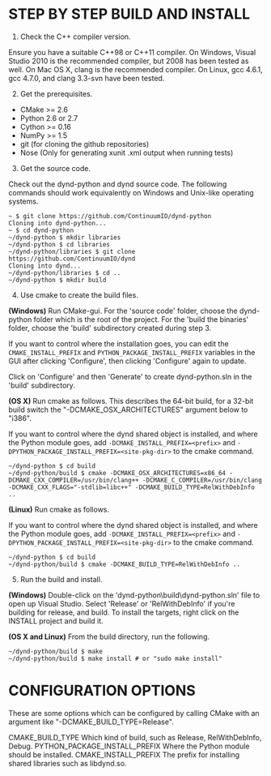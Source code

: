 STEP BY STEP BUILD AND INSTALL
==============================

1. Check the C++ compiler version.

  Ensure you have a suitable C++98 or C++11 compiler. On Windows, Visual
Studio 2010 is the recommended compiler, but 2008 has been tested
as well. On Mac OS X, clang is the recommended compiler. On Linux,
gcc 4.6.1, gcc 4.7.0, and clang 3.3-svn have been tested.

2. Get the prerequisites.
  * CMake >= 2.6
  * Python 2.6 or 2.7
  * Cython >= 0.16
  * NumPy >= 1.5
  * git (for cloning the github repositories)
  * Nose (Only for generating xunit .xml output when running tests)

3. Get the source code.

  Check out the dynd-python and dynd source code. The following commands
should work equivalently on Windows and Unix-like operating systems.

  ```
  ~ $ git clone https://github.com/ContinuumIO/dynd-python
  Cloning into dynd-python...
  ~ $ cd dynd-python
  ~/dynd-python $ mkdir libraries
  ~/dynd-python $ cd libraries
  ~/dynd-python/libraries $ git clone https://github.com/ContinuumIO/dynd
  Cloning into dynd...
  ~/dynd-python/libraries $ cd ..
  ~/dynd-python $ mkdir build
  ```

4. Use cmake to create the build files.

  **(Windows)** Run CMake-gui. For the 'source code' folder, choose the
dynd-python folder which is the root of the project. For the
'build the binaries' folder, choose the 'build' subdirectory
created during step 3.

  If you want to control where the installation goes, you can edit
the `CMAKE_INSTALL_PREFIX` and `PYTHON_PACKAGE_INSTALL_PREFIX`
variables in the GUI after clicking 'Configure', then clicking
'Configure' again to update.

  Click on 'Configure' and then 'Generate' to create
dynd-python.sln in the 'build' subdirectory.

  **(OS X)** Run cmake as follows. This describes the 64-bit build,
for a 32-bit build switch the "-DCMAKE\_OSX\_ARCHITECTURES"
argument below to "i386".

  If you want to control where the dynd shared object is
installed, and where the Python module goes, add
`-DCMAKE_INSTALL_PREFIX=<prefix>` and
`-DPYTHON_PACKAGE_INSTALL_PREFIX=<site-pkg-dir>`
to the cmake command.

  ```
  ~/dynd-python $ cd build
  ~/dynd-python/build $ cmake -DCMAKE_OSX_ARCHITECTURES=x86_64 -DCMAKE_CXX_COMPILER=/usr/bin/clang++ -DCMAKE_C_COMPILER=/usr/bin/clang -DCMAKE_CXX_FLAGS="-stdlib=libc++" -DCMAKE_BUILD_TYPE=RelWithDebInfo ..
  ```

  **(Linux)** Run cmake as follows.

  If you want to control where the dynd shared object is
installed, and where the Python module goes, add
`-DCMAKE_INSTALL_PREFIX=<prefix>` and
`-DPYTHON_PACKAGE_INSTALL_PREFIX=<site-pkg-dir>`
to the cmake command.

  ```
  ~/dynd-python $ cd build
  ~/dynd-python/build $ cmake -DCMAKE_BUILD_TYPE=RelWithDebInfo ..
  ```

5. Run the build and install.

  **(Windows)** Double-click on the 'dynd-python\build\dynd-python.sln'
file to open up Visual Studio. Select 'Release' or 'RelWithDebInfo'
if you're building for release, and build. To install the targets,
right click on the INSTALL project and build it.

  **(OS X and Linux)** From the build directory, run the following.

  ```
  ~/dynd-python/build $ make
  ~/dynd-python/build $ make install # or "sudo make install"
  ```

CONFIGURATION OPTIONS
=====================

These are some options which can be configured by calling
CMake with an argument like "-DCMAKE_BUILD_TYPE=Release".

CMAKE_BUILD_TYPE
    Which kind of build, such as Release, RelWithDebInfo, Debug.
PYTHON_PACKAGE_INSTALL_PREFIX
    Where the Python module should be installed.
CMAKE_INSTALL_PREFIX
    The prefix for installing shared libraries such as
    libdynd.so.

